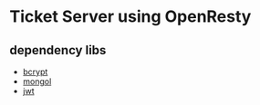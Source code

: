 # Ticket Server using OpenResty

## dependency libs

- [bcrypt](https://github.com/rg3/bcrypt.git)
- [mongol](https://github.com/Olivine-Labs/resty-mongol.git)
- [jwt](https://github.com/SkyLothar/lua-resty-jwt.git)